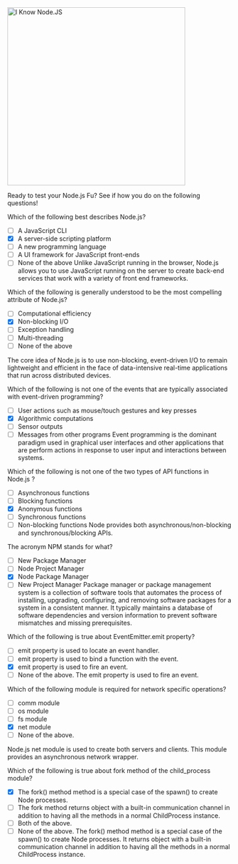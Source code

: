 <!--
name: node-pre-assessment
version : 0.0.1
title : "Node.js Knowledge Pre-Assessment"
description: "A brief assessment of Node.js knowledge. "
homepage : "https://pilot.outlearn.com/user/25"
author : "Jeff Whatcott"
license : "Creative Commons Attribution 4.0 International"
freshnessDate : 2015-06-29
-->

<!-- @section, "title" : "Test Your Node.js Fu"-->

<img src="http://cdn.meme.am/instances/500x/61587994.jpg" alt="I Know Node.JS" style="width:400px;height:400px;">

Ready to test your Node.js Fu? See if how you do on the following questions!

<!-- @multipleChoice -->

Which of the following best describes Node.js?
- [ ] A JavaScript CLI
- [X] A server-side scripting platform
- [ ] A new programming language
- [ ] A UI framework for JavaScript front-ends
- [ ] None of the above
Unlike JavaScript running in the browser, Node.js allows you to use JavaScript running on the server to create back-end services that work with a variety of front end frameworks.

<!-- @end -->

<!-- @multipleChoice -->

Which of the following is generally understood to be the most compelling attribute of Node.js?
- [ ] Computational efficiency
- [X] Non-blocking I/O
- [ ] Exception handling
- [ ] Multi-threading
- [ ] None of the above

The core idea of Node.js is to use non-blocking, event-driven I/O to remain lightweight and efficient in the face of data-intensive real-time applications that run across distributed devices.

<!-- @end -->

<!-- @multipleChoice -->

Which of the following is not one of the events that are typically associated with event-driven programming?
- [ ] User actions such as mouse/touch gestures and key presses
- [X] Algorithmic computations
- [ ] Sensor outputs
- [ ] Messages from other programs
Event programming is the dominant paradigm used in graphical user interfaces and other applications that are perform  actions in response to user input and interactions between systems.

<!-- @end -->

<!-- @multipleChoice -->

Which of the following is not one of the two types of API functions in Node.js ?
- [ ] Asynchronous functions
- [ ] Blocking functions
- [X] Anonymous functions
- [ ] Synchronous functions
- [ ] Non-blocking functions
Node provides both asynchronous/non-blocking and synchronous/blocking APIs.

<!-- @end -->

<!-- @multipleChoice -->

The acronym NPM stands for what?
- [ ] New Package Manager
- [ ] Node Project Manager
- [X] Node Package Manager
- [ ] New Project Manager
 Package manager or package management system is a collection of software tools that automates the process of installing, upgrading, configuring, and removing software packages for a system in a consistent manner. It typically maintains a database of software dependencies and version information to prevent software mismatches and missing prerequisites.

<!-- @end -->

<!-- @multipleChoice -->

Which of the following is true about EventEmitter.emit property?
- [ ] emit property is used to locate an event handler.
- [ ] emit property is used to bind a function with the event.
- [X] emit property is used to fire an event.
- [ ] None of the above.
The emit property is used to fire an event.
<!-- @end -->

<!-- @multipleChoice -->

Which of the following module is required for network specific operations?
- [ ] comm module
- [ ] os module
- [ ] fs module
- [X] net module
- [ ] None of the above.

Node.js net module is used to create both servers and clients. This module provides an asynchronous network wrapper.
<!-- @end -->

<!-- @multipleChoice -->
Which of the following is true about fork method of the child_process module?
- [X] The fork() method method is a special case of the spawn() to create Node processes.
- [ ] The fork method returns object with a built-in communication channel in addition to having all the methods in a normal ChildProcess instance.
- [ ] Both of the above.
- [ ] None of the above.
The fork() method method is a special case of the spawn() to create Node processes. It returns object with a built-in communication channel in addition to having all the methods in a normal ChildProcess instance.

<!-- @end -->
